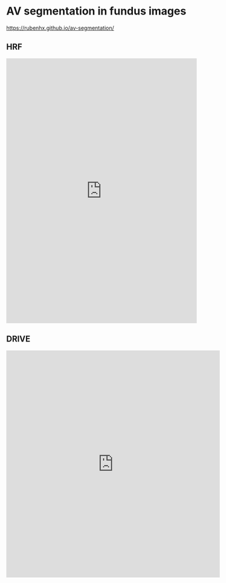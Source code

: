 # AV segmentation in fundus images

https://rubenhx.github.io/av-segmentation/

## HRF

<iframe frameborder="0" class="juxtapose" width="100%" height="700" src="https://cdn.knightlab.com/libs/juxtapose/latest/embed/index.html?uid=677354c4-8e70-11e8-b263-0edaf8f81e27"></iframe>  

## DRIVE

<iframe frameborder="0" class="juxtapose" width="565" height="600" src="https://cdn.knightlab.com/libs/juxtapose/latest/embed/index.html?uid=16819a9c-8e72-11e8-b263-0edaf8f81e27"></iframe>
